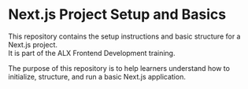 # Next.js Project Setup and Basics

This repository contains the setup instructions and basic structure for a Next.js project.  
It is part of the ALX Frontend Development training.  

The purpose of this repository is to help learners understand how to initialize, structure, and run a basic Next.js application.
